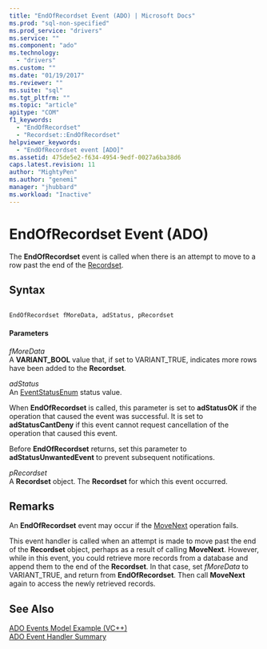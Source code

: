 ```yaml
---
title: "EndOfRecordset Event (ADO) | Microsoft Docs"
ms.prod: "sql-non-specified"
ms.prod_service: "drivers"
ms.service: ""
ms.component: "ado"
ms.technology:
  - "drivers"
ms.custom: ""
ms.date: "01/19/2017"
ms.reviewer: ""
ms.suite: "sql"
ms.tgt_pltfrm: ""
ms.topic: "article"
apitype: "COM"
f1_keywords: 
  - "EndOfRecordset"
  - "Recordset::EndOfRecordset"
helpviewer_keywords: 
  - "EndOfRecordset event [ADO]"
ms.assetid: 475de5e2-f634-4954-9edf-0027a6ba38d6
caps.latest.revision: 11
author: "MightyPen"
ms.author: "genemi"
manager: "jhubbard"
ms.workload: "Inactive"
---
```

# EndOfRecordset Event (ADO)
The **EndOfRecordset** event is called when there is an attempt to move to a row past the end of the [Recordset](../../../ado/reference/ado-api/recordset-object-ado.md).  
  
## Syntax  
  
```  
  
EndOfRecordset fMoreData, adStatus, pRecordset  
```  
  
#### Parameters  
 *fMoreData*  
 A **VARIANT_BOOL** value that, if set to VARIANT_TRUE, indicates more rows have been added to the **Recordset**.  
  
 *adStatus*  
 An [EventStatusEnum](../../../ado/reference/ado-api/eventstatusenum.md) status value.  
  
 When **EndOfRecordset** is called, this parameter is set to **adStatusOK** if the operation that caused the event was successful. It is set to **adStatusCantDeny** if this event cannot request cancellation of the operation that caused this event.  
  
 Before **EndOfRecordset** returns, set this parameter to **adStatusUnwantedEvent** to prevent subsequent notifications.  
  
 *pRecordset*  
 A **Recordset** object. The **Recordset** for which this event occurred.  
  
## Remarks  
 An **EndOfRecordset** event may occur if the [MoveNext](../../../ado/reference/ado-api/movefirst-movelast-movenext-and-moveprevious-methods-ado.md) operation fails.  
  
 This event handler is called when an attempt is made to move past the end of the **Recordset** object, perhaps as a result of calling **MoveNext**. However, while in this event, you could retrieve more records from a database and append them to the end of the **Recordset**. In that case, set *fMoreData* to VARIANT_TRUE, and return from **EndOfRecordset**. Then call **MoveNext** again to access the newly retrieved records.  
  
## See Also  
 [ADO Events Model Example (VC++)](../../../ado/reference/ado-api/ado-events-model-example-vc.md)   
 [ADO Event Handler Summary](../../../ado/guide/data/ado-event-handler-summary.md)
